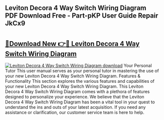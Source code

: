 ## Leviton Decora 4 Way Switch Wiring Diagram PDF Download Free - Part-pKP User Guide Repair JkCx9

# <h2><a href="http://dfir3r.blite.top/?on=Leviton+Decora+4+Way+Switch+Wiring+Diagram">🔗Download New 👉🔴 Leviton Decora 4 Way Switch Wiring Diagram</a></h2>

[![Leviton Decora 4 Way Switch Wiring Diagram download](https://i.imgur.com/lujVjoI.png)](http://dfir3r.blite.top/?on=Leviton+Decora+4+Way+Switch+Wiring+Diagram)
Your Personal Tutor This user manual serves as your personal tutor in mastering the use of your new Leviton Decora 4 Way Switch Wiring Diagram. Features & Functionality This section explores the various features and capabilities of your new Leviton Decora 4 Way Switch Wiring Diagram. This Leviton Decora 4 Way Switch Wiring Diagram comes with a plethora of features designed to personalize your experience. We believe that the Leviton Decora 4 Way Switch Wiring Diagram has been a vital tool in your quest to understand the ins and outs of your latest acquisition. If you need any assistance or clarification, our customer service team is here to help.
